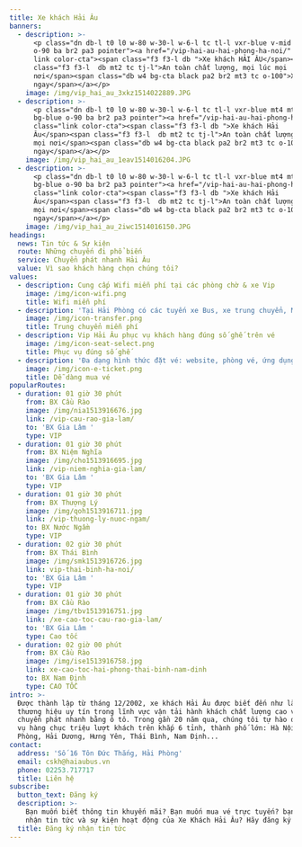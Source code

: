 ```yaml
---
title: Xe khách Hải Âu
banners:
  - description: >-
      <p class="dn db-l t0 l0 w-80 w-30-l w-6-l tc tl-l vxr-blue v-mid bg-blue
      o-90 ba br2 pa3 pointer"><a href="/vip-hai-au-hai-phong-ha-noi/" class="
      link color-cta"><span class="f3 f3-l db ">Xe khách HẢI ÂU</span><span
      class="f3 f3-l  db mt2 tc tj-l">An toàn chất lượng, mọi lúc mọi
      nơi</span><span class="db w4 bg-cta black pa2 br2 mt3 tc o-100">Xem
      ngay</span></a></p>
    image: /img/vip_hai_au_3xkz1514022889.JPG
  - description: >-
      <p class="dn db-l t0 l0 w-80 w-30-l w-6-l tc tl-l vxr-blue mt4 mt5-l
      bg-blue o-90 ba br2 pa3 pointer"><a href="/vip-hai-au-hai-phong-ha-noi/"
      class="link color-cta"><span class="f3 f3-l db ">Xe khách Hải
      Âu</span><span class="f3 f3-l  db mt2 tc tj-l">An toàn chất lượng, mọi lúc
      mọi nơi</span><span class="db w4 bg-cta black pa2 br2 mt3 tc o-100">Xem
      ngay</span></a></p>
    image: /img/vip_hai_au_1eav1514016204.JPG
  - description: >-
      <p class="dn db-l t0 l0 w-80 w-30-l w-6-l tc tl-l vxr-blue mt4 mt5-l
      bg-blue o-90 ba br2 pa3 pointer"><a href="/vip-hai-au-hai-phong-ha-noi/"
      class="link color-cta"><span class="f3 f3-l db ">Xe khách Hải
      Âu</span><span class="f3 f3-l  db mt2 tc tj-l">An toàn chất lượng, mọi lúc
      mọi nơi</span><span class="db w4 bg-cta black pa2 br2 mt3 tc o-100">Xem
      ngay</span></a></p>
    image: /img/vip_hai_au_2iwc1514016150.JPG
headings:
  news: Tin tức & Sự kiện
  route: Những chuyến đi phổ biến
  service: Chuyển phát nhanh Hải Âu
  value: Vì sao khách hàng chọn chúng tôi?
values:
  - description: Cung cấp Wifi miễn phí tại các phòng chờ & xe Vip
    image: /img/icon-wifi.png
    title: Wifi miễn phí
  - description: 'Tại Hải Phòng có các tuyến xe Bus, xe trung chuyển, Mô tô taxi miễn phí'
    image: /img/icon-transfer.png
    title: Trung chuyển miễn phí
  - description: Vip Hải Âu phục vụ khách hàng đúng số ghế trên vé
    image: /img/icon-seat-select.png
    title: Phục vụ đúng số ghế
  - description: 'Đa dạng hình thức đặt vé: website, phòng vé, ứng dụng điện thoại,...'
    image: /img/icon-e-ticket.png
    title: Dễ dàng mua vé
popularRoutes:
  - duration: 01 giờ 30 phút
    from: BX Cầu Rào
    image: /img/nia1513916676.jpg
    link: /vip-cau-rao-gia-lam/
    to: 'BX Gia Lâm '
    type: VIP
  - duration: 01 giờ 30 phút
    from: BX Niệm Nghĩa
    image: /img/cho1513916695.jpg
    link: /vip-niem-nghia-gia-lam/
    to: 'BX Gia Lâm '
    type: VIP
  - duration: 01 giờ 30 phút
    from: BX Thượng Lý
    image: /img/qoh1513916711.jpg
    link: /vip-thuong-ly-nuoc-ngam/
    to: BX Nước Ngầm
    type: VIP
  - duration: 02 giờ 30 phút
    from: BX Thái Bình
    image: /img/smk1513916726.jpg
    link: vip-thai-binh-ha-noi/
    to: 'BX Gia Lâm '
    type: VIP
  - duration: 01 giờ 30 phút
    from: BX Cầu Rào
    image: /img/tbv1513916751.jpg
    link: /xe-cao-toc-cau-rao-gia-lam/
    to: 'BX Gia Lâm '
    type: Cao tốc
  - duration: 02 giờ 00 phút
    from: BX Cầu Rào
    image: /img/ise1513916758.jpg
    link: xe-cao-toc-hai-phong-thai-binh-nam-dinh
    to: BX Nam Định
    type: CAO TỐC
intro: >-
  Được thành lập từ tháng 12/2002, xe khách Hải Âu được biết đến như là một
  thương hiệu uy tín trong lĩnh vực vận tải hành khách chất lượng cao và dịch vụ
  chuyển phát nhanh bằng ô tô. Trong gần 20 năm qua, chúng tôi tự hào được phục
  vụ hàng chục triệu lượt khách trên khắp 6 tỉnh, thành phố lớn: Hà Nội, Hải
  Phòng, Hải Dương, Hưng Yên, Thái Bình, Nam Định...
contact:
  address: 'Số 16 Tôn Đức Thắng, Hải Phòng'
  email: cskh@haiaubus.vn
  phone: 02253.717717
  title: Liên hệ
subscribe:
  button_text: Đăng ký
  description: >-
    Bạn muốn biết thông tin khuyến mãi? Bạn muốn mua vé trực tuyến? bạn muốn
    nhận tin tức và sự kiện hoạt động của Xe Khách Hải Âu? Hãy đăng ký chúng tôi
  title: Đăng ký nhận tin tức
---
```


